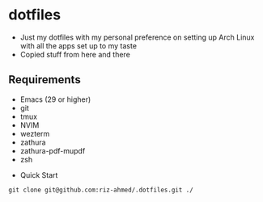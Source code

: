 # dotfiles

- Just my dotfiles with my personal preference on setting up Arch Linux with all the apps set up to my taste
- Copied stuff from here and there

## Requirements

- Emacs (29 or higher)
- git
- tmux
- NVIM
- wezterm
- zathura
- zathura-pdf-mupdf
- zsh

* Quick Start

```console
git clone git@github.com:riz-ahmed/.dotfiles.git ./
```
